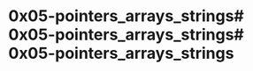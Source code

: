 # __0x05-pointers_arrays_strings__# __0x05-pointers_arrays_strings__# __0x05-pointers_arrays_strings__

